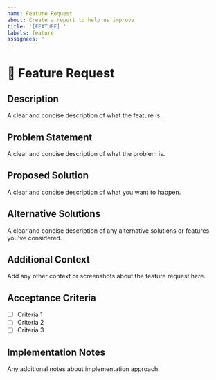 ```yaml
---
name: Feature Request
about: Create a report to help us improve
title: '[FEATURE] '
labels: feature
assignees: ''
---
```


# 🚀 Feature Request

## Description

A clear and concise description of what the feature is.

## Problem Statement

A clear and concise description of what the problem is.

## Proposed Solution

A clear and concise description of what you want to happen.

## Alternative Solutions

A clear and concise description of any alternative solutions or features you've considered.

## Additional Context

Add any other context or screenshots about the feature request here.

## Acceptance Criteria

- [ ] Criteria 1
- [ ] Criteria 2
- [ ] Criteria 3

## Implementation Notes

Any additional notes about implementation approach.
